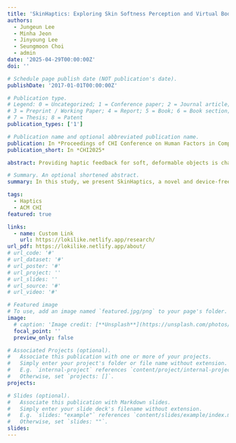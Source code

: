 ```yaml
---
title: 'SkinHaptics: Exploring Skin Softness Perception and Virtual Body Embodiment Techniques to Enhance Self-Haptic Interactions'
authors:
  - Jungeun Lee
  - Minha Jeon
  - Jinyoung Lee
  - Seungmoon Choi
  - admin
date: '2025-04-29T00:00:00Z'
doi: ''

# Schedule page publish date (NOT publication's date).
publishDate: '2017-01-01T00:00:00Z'

# Publication type.
# Legend: 0 = Uncategorized; 1 = Conference paper; 2 = Journal article;
# 3 = Preprint / Working Paper; 4 = Report; 5 = Book; 6 = Book section;
# 7 = Thesis; 8 = Patent
publication_types: ['1']

# Publication name and optional abbreviated publication name.
publication: In *Proceedings of CHI Conference on Human Factors in Computing Systems*
publication_short: In *CHI2025*

abstract: Providing haptic feedback for soft, deformable objects is challenging, requiring complex mechanical hardware combined with modeling and rendering software. As an alternative, we advance the concept of self-haptics, where the user's own body delivers physical feedback, to convey dynamically varying softness in VR. Skin can exhibit different levels of contact softness by altering the biomechanical state of the body. We propose SkinHaptics, a device-free approach that changes the states of musculoskeletal structures and virtual hand-object representations. In this study, we conduct three experiments to demonstrate SkinHaptics. Using the same scale, we measure skin softness across various hand poses and contact points and evaluate the just noticeable difference in skin softness. We investigate the effect of hand-object representations on self-haptic interactions. Our findings indicate that the visual representations have a significant influence on the embodiment of a self-haptic hand, and the degree of the hand embodiment strongly affects the haptic experience.

# Summary. An optional shortened abstract.
summary: In this study, we present SkinHaptics, a novel and device-free haptic methodology to facilitate self-haptic interactions through empirical evidence.

tags:
  - Haptics
  - ACM CHI
featured: true

links:
  - name: Custom Link
    url: https://lokilike.netlify.app/research/
url_pdf: https://lokilike.netlify.app/about/
# url_code: '#'
# url_dataset: '#'
# url_poster: '#'
# url_project: ''
# url_slides: ''
# url_source: '#'
# url_video: '#'

# Featured image
# To use, add an image named `featured.jpg/png` to your page's folder.
image:
  # caption: 'Image credit: [**Unsplash**](https://unsplash.com/photos/pLCdAaMFLTE)'
  focal_point: ''
  preview_only: false

# Associated Projects (optional).
#   Associate this publication with one or more of your projects.
#   Simply enter your project's folder or file name without extension.
#   E.g. `internal-project` references `content/project/internal-project/index.md`.
#   Otherwise, set `projects: []`.
projects:

# Slides (optional).
#   Associate this publication with Markdown slides.
#   Simply enter your slide deck's filename without extension.
#   E.g. `slides: "example"` references `content/slides/example/index.md`.
#   Otherwise, set `slides: ""`.
slides:
---
```


<!-- {{% callout note %}}
Click the _Cite_ button above to demo the feature to enable visitors to import publication metadata into their reference management software.
{{% /callout %}} -->

<!-- Supplementary notes can be added here, including [code and math](https://wowchemy.com/docs/content/writing-markdown-latex/). -->
